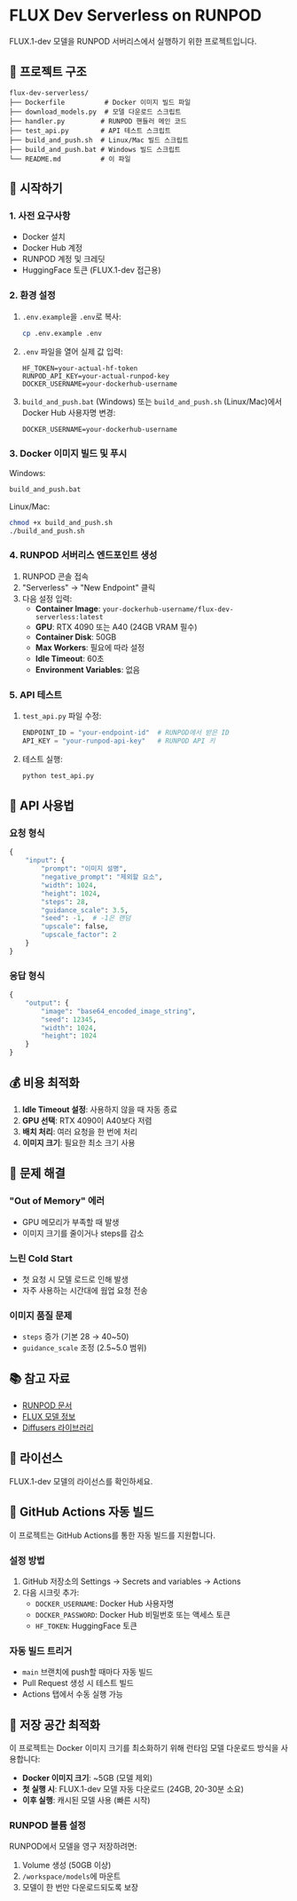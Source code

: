 # FLUX Dev Serverless on RUNPOD

FLUX.1-dev 모델을 RUNPOD 서버리스에서 실행하기 위한 프로젝트입니다.

## 📁 프로젝트 구조

```
flux-dev-serverless/
├── Dockerfile          # Docker 이미지 빌드 파일
├── download_models.py  # 모델 다운로드 스크립트
├── handler.py         # RUNPOD 핸들러 메인 코드
├── test_api.py        # API 테스트 스크립트
├── build_and_push.sh  # Linux/Mac 빌드 스크립트
├── build_and_push.bat # Windows 빌드 스크립트
└── README.md          # 이 파일
```

## 🚀 시작하기

### 1. 사전 요구사항

- Docker 설치
- Docker Hub 계정
- RUNPOD 계정 및 크레딧
- HuggingFace 토큰 (FLUX.1-dev 접근용)

### 2. 환경 설정

1. `.env.example`을 `.env`로 복사:
   ```bash
   cp .env.example .env
   ```

2. `.env` 파일을 열어 실제 값 입력:
   ```
   HF_TOKEN=your-actual-hf-token
   RUNPOD_API_KEY=your-actual-runpod-key
   DOCKER_USERNAME=your-dockerhub-username
   ```

2. `build_and_push.bat` (Windows) 또는 `build_and_push.sh` (Linux/Mac)에서 Docker Hub 사용자명 변경:
   ```
   DOCKER_USERNAME=your-dockerhub-username
   ```

### 3. Docker 이미지 빌드 및 푸시

Windows:
```bash
build_and_push.bat
```

Linux/Mac:
```bash
chmod +x build_and_push.sh
./build_and_push.sh
```

### 4. RUNPOD 서버리스 엔드포인트 생성

1. RUNPOD 콘솔 접속
2. "Serverless" → "New Endpoint" 클릭
3. 다음 설정 입력:
   - **Container Image**: `your-dockerhub-username/flux-dev-serverless:latest`
   - **GPU**: RTX 4090 또는 A40 (24GB VRAM 필수)
   - **Container Disk**: 50GB
   - **Max Workers**: 필요에 따라 설정
   - **Idle Timeout**: 60초
   - **Environment Variables**: 없음

### 5. API 테스트

1. `test_api.py` 파일 수정:
   ```python
   ENDPOINT_ID = "your-endpoint-id"  # RUNPOD에서 받은 ID
   API_KEY = "your-runpod-api-key"   # RUNPOD API 키
   ```

2. 테스트 실행:
   ```bash
   python test_api.py
   ```

## 📝 API 사용법

### 요청 형식

```python
{
    "input": {
        "prompt": "이미지 설명",
        "negative_prompt": "제외할 요소",
        "width": 1024,
        "height": 1024,
        "steps": 28,
        "guidance_scale": 3.5,
        "seed": -1,  # -1은 랜덤
        "upscale": false,
        "upscale_factor": 2
    }
}
```

### 응답 형식

```python
{
    "output": {
        "image": "base64_encoded_image_string",
        "seed": 12345,
        "width": 1024,
        "height": 1024
    }
}
```

## 💰 비용 최적화

1. **Idle Timeout 설정**: 사용하지 않을 때 자동 종료
2. **GPU 선택**: RTX 4090이 A40보다 저렴
3. **배치 처리**: 여러 요청을 한 번에 처리
4. **이미지 크기**: 필요한 최소 크기 사용

## 🔧 문제 해결

### "Out of Memory" 에러
- GPU 메모리가 부족할 때 발생
- 이미지 크기를 줄이거나 steps를 감소

### 느린 Cold Start
- 첫 요청 시 모델 로드로 인해 발생
- 자주 사용하는 시간대에 웜업 요청 전송

### 이미지 품질 문제
- `steps` 증가 (기본 28 → 40~50)
- `guidance_scale` 조정 (2.5~5.0 범위)

## 📚 참고 자료

- [RUNPOD 문서](https://docs.runpod.io/)
- [FLUX 모델 정보](https://huggingface.co/black-forest-labs/FLUX.1-dev)
- [Diffusers 라이브러리](https://huggingface.co/docs/diffusers)

## 📄 라이선스

FLUX.1-dev 모델의 라이선스를 확인하세요.

## 🐙 GitHub Actions 자동 빌드

이 프로젝트는 GitHub Actions를 통한 자동 빌드를 지원합니다.

### 설정 방법

1. GitHub 저장소의 Settings → Secrets and variables → Actions
2. 다음 시크릿 추가:
   - `DOCKER_USERNAME`: Docker Hub 사용자명
   - `DOCKER_PASSWORD`: Docker Hub 비밀번호 또는 액세스 토큰
   - `HF_TOKEN`: HuggingFace 토큰

### 자동 빌드 트리거

- `main` 브랜치에 push할 때마다 자동 빌드
- Pull Request 생성 시 테스트 빌드
- Actions 탭에서 수동 실행 가능

## 💾 저장 공간 최적화

이 프로젝트는 Docker 이미지 크기를 최소화하기 위해 런타임 모델 다운로드 방식을 사용합니다:

- **Docker 이미지 크기**: ~5GB (모델 제외)
- **첫 실행 시**: FLUX.1-dev 모델 자동 다운로드 (24GB, 20-30분 소요)
- **이후 실행**: 캐시된 모델 사용 (빠른 시작)

### RUNPOD 볼륨 설정
RUNPOD에서 모델을 영구 저장하려면:
1. Volume 생성 (50GB 이상)
2. `/workspace/models`에 마운트
3. 모델이 한 번만 다운로드되도록 보장